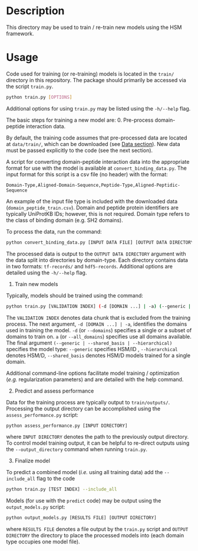 # Description

This directory may be used to train / re-train new models using the HSM framework.  

# Usage

Code used for training (or re-training) models is located in the `train/` directory in this repository. The package should primarily be accessed via the script `train.py`. 

```bash
python train.py [OPTIONS] 
```
Additional options for using `train.py` may be listed using the `-h/--help` flag. 

The basic steps for training a new model are:
0. Pre-process domain-peptide interaction data.

By default, the training code assumes that pre-processed data are located at `data/train/`, which can be downloaded (see [Data section](#data)). New data must be passed explicitly to the code (see the next section). 

A script for converting domain-peptide interaction data into the appropriate format for use with the model is available at `convert_binding_data.py`. The input format for this script is a csv file (no header) with the format: 
```
Domain-Type,Aligned-Domain-Sequence,Peptide-Type,Aligned-Peptidic-Sequence
```
An example of the input file type is included with the downloaded data (`domain_peptide_train.csv`). Domain and peptide protein identifiers are typically UniProtKB IDs; however, this is not required. Domain type refers to the class of binding domain (e.g. SH2 domains). 


To process the data, run the command:
```bash
python convert_binding_data.py [INPUT DATA FILE] [OUTPUT DATA DIRECTORY]
```
The processed data is output to the `OUTPUT DATA DIRECTORY` argument with the data split into directories by domain-type. Each directory contains data in two formats: `tf-records/` and `hdf5-records`. Additional options are detailed using the `-h/--help` flag. 

1. Train new models

Typically, models should be trained using the command:

```bash
python train.py [VALIDATION INDEX] (-d [DOMAIN ...] | -a) (--generic | --shared_basis | --hierarchical) 
```

The `VALIDATION INDEX` denotes data chunk that is excluded from the training process. The next argument, `-d [DOMAIN ...] | -a`, identifies the domains used in training the model. `-d` (or `--domains`) specifies a single or a subset of domains to train on. `a` (or `--all_domains`) specifies use all domains available. The final argument `(--generic | --shared_basis | --hierarchical)` specifies the model type: `--generic` specifies HSM/ID , `--hierarchical` denotes HSM/D, `--shared_basis` denotes HSM/D models trained for a single domain.

Additional command-line options facilitate model training / optimization (*e.g.* regularization parameters) and are detailed with the help command. 

2. Predict and assess performance

Data for the training process are typically output to `train/outputs/`. Processing the output directory can be accomplished using the `assess_performance.py` script:

```bash
python assess_performance.py [INPUT DIRECTORY]
```
where `INPUT DIRECTORY` denotes the path to the previously output directory. To control model training output, it can be helpful to re-direct outputs using the `--output_directory` command when running `train.py`.

3. Finalize model

To predict a combined model (*i.e.* using all training data) add the `--include_all` flag to the code 

```bash
python train.py [TEST INDEX] --include_all 
```

Models (for use with the `predict` code) may be output using the `output_models.py` script:
```bash
python output_models.py [RESULTS FILE] [OUTPUT DIRECTORY]
```
where `RESULTS FILE` denotes a file output by the `train.py` script and `OUTPUT DIRECTORY` the directory to place the processed models into (each domain type occupies one model file).  

